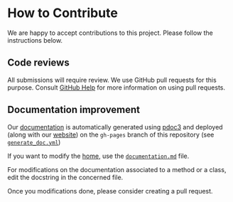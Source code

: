 # How to Contribute

We are happy to accept contributions to this project. Please follow the instructions below.

## Code reviews

All submissions will require review. We
use GitHub pull requests for this purpose. Consult
[GitHub Help](https://help.github.com/articles/about-pull-requests/) for more
information on using pull requests.

## Documentation improvement

Our [documentation](https://developmentalsystems.org/TeachMyAgent/doc/) is automatically generated using [pdoc3](https://pdoc3.github.io/pdoc/) and deployed (along with our [website](https://developmentalsystems.org/TeachMyAgent/)) on the `gh-pages` branch of this repository (see [`generate_doc.yml`](.github/workflows/generate_doc.yml))

If you want to modify the [home](https://developmentalsystems.org/TeachMyAgent/doc/index.html), use the [`documentation.md`](TeachMyAgent/doc/documentation.md) file.

For modifications on the documentation associated to a method or a class, edit the docstring in the concerned file.

Once you modifications done, please consider creating a pull request.
